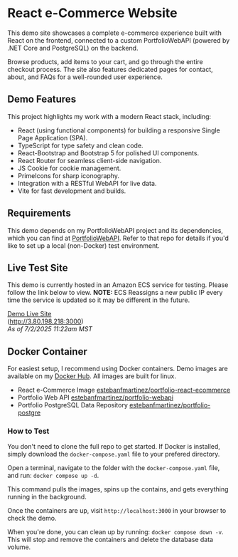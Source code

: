 # React e-Commerce Website
This demo site showcases a complete e-commerce experience built with React on the frontend, connected to a custom PortfolioWebAPI (powered by .NET Core and PostgreSQL) on the backend.

Browse products, add items to your cart, and go through the entire checkout process. The site also features dedicated pages for contact, about, and FAQs for a well-rounded user experience.

## Demo Features
This project highlights my work with a modern React stack, including:
- React (using functional components) for building a responsive Single Page Application (SPA).
- TypeScript for type safety and clean code.
- React-Bootstrap and Bootstrap 5 for polished UI components.
- React Router for seamless client-side navigation.
- JS Cookie for cookie management.
- PrimeIcons for sharp iconography.
- Integration with a RESTful WebAPI for live data.
- Vite for fast development and builds.

## Requirements
This demo depends on my PortfolioWebAPI project and its dependencies, which you can find at [PortfolioWebAPI](https://github.com/Rolandatem/PortfolioWebAPI). Refer to that repo for details if you'd like to set up a local (non-Docker) test environment.

## Live Test Site
This demo is currently hosted in an Amazon ECS service for testing. Please follow the link below to view. **NOTE:** ECS Reassigns a new public IP every time the service is updated so it may be different in the future.

[Demo Live Site](http://3.80.198.218:3000)  
(http://3.80.198.218:3000)  
*As of 7/2/2025 11:22am MST*

## Docker Container
For easiest setup, I recommend using Docker containers. Demo images are available on my [Docker Hub](https://hub.docker.com/r/estebanfmartinez/portfolio-react-ecommerce/tags). All images are built for linux.
- React e-Commerce Image [estebanfmartinez/portfolio-react-ecommerce](https://hub.docker.com/r/estebanfmartinez/portfolio-react-ecommerce)
- Portfolio Web API [estebanfmartinez/portfolio-webapi](https://hub.docker.com/r/estebanfmartinez/portfolio-webapi)
- Portfolio PostgreSQL Data Repository [estebanfmartinez/portfolio-postgre](https://hub.docker.com/r/estebanfmartinez/portfolio-postgre)

### How to Test
You don't need to clone the full repo to get started. If Docker is installed, simply download the `docker-compose.yaml` file to your prefered directory.

Open a terminal, navigate to the folder with the `docker-compose.yaml` file, and run: `docker compose up -d`.

This command pulls the images, spins up the contains, and gets everything running in the background.

Once the containers are up, visit `http://localhost:3000` in your browser to check the demo.

When you're done, you can clean up by running: `docker compose down -v`. This will stop and remove the containers and delete the database data volume.